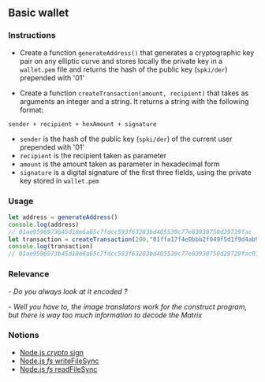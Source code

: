 ## Basic wallet

### Instructions

- Create a function `generateAddress()` that generates a cryptographic key pair on any elliptic curve and stores locally the private key in a `wallet.pem` file and returns the hash of the public key (`spki/der`) prepended with '01'

- Create a function `createTransaction(amount, recipient)` that takes as arguments an integer and a string. It returns a string with the following format:

`sender + recipient + hexAmount + signature`

- `sender` is the hash of the public key (`spki/der`) of the current user prepended with '01'
- `recipient` is the recipient taken as parameter
- `amount` is the amount taken as parameter in hexadecimal form
- `signature` is a digital signature of the first three fields, using the private key stored in `wallet.pem`

### Usage

```js
let address = generateAddress() 
console.log(address)
// 01ae9596973b45d10e6a65c7fdcc593f63283bd405539c77e83938750d29729fac
let transaction = createTransaction(200,"01ffa17f4e0bbb2f049f5d1f9d4ab9fad967e6b0ed9a8fc94563d0b4e47b62e169")
console.log(transaction)
// 01ae9596973b45d10e6a65c7fdcc593f63283bd405539c77e83938750d29729fac01ffa17f4e0bbb2f049f5d1f9d4ab9fad967e6b0ed9a8fc94563d0b4e47b62e1692003045022017cdeb0e982e0705044caeb73db8d86992282f466c8b124cff0bfef64ae8be72022100ec4c6025d83a726bb483ebd05e53da37de28eaeb5db85068e355974c3caffaa4
```

### Relevance

_- Do you always look at it encoded ?_

_- Well you have to, the image translators work for the construct program, but there is way too much information to decode the Matrix_

### Notions

- [Node.js _crypto_ sign](https://nodejs.org/docs/latest-v14.x/api/crypto.html#crypto_class_sign)
- [Node.js _fs_ writeFileSync](https://nodejs.org/docs/latest-v14.x/api/fs.html#fs_fs_writefilesync_file_data_options)
- [Node.js _fs_ readFileSync](https://nodejs.org/docs/latest-v14.x/api/fs.html#fs_fs_readfilesync_path_options)
